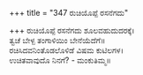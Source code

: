 +++
title = "347 ರುಚಿಯೊಪ್ಪೆ ರಸನೆಗದು"

+++
ರುಚಿಯೊಪ್ಪೆ ರಸನೆಗದು ಶೂಲವಹುದುದರಕ್ಕೆ।  
ತ್ವಚೆ ಬೇಳ್ಪ ತಂಗಾಳಿಯಿಂ ಬೇನೆಯೆದೆಗೆ॥  
ರಚಿಸಿದವನಿಂತೊಡಲೊಳಿಡೆ ವಿಷಮ ಕುಟಿಲಗಳ।  
ಉಚಿತವಾವುದೊ ನಿನಗೆ? - ಮಂಕುತಿಮ್ಮ॥  
